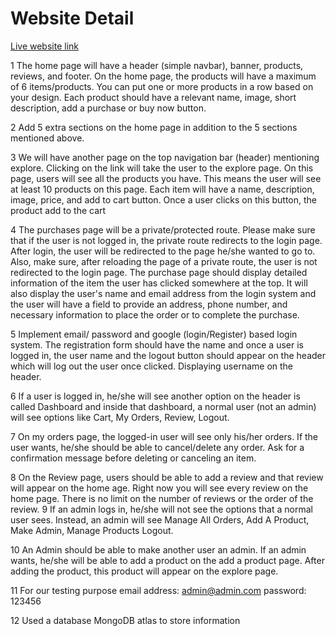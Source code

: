 # Website Detail

[Live website link ](https://drone-bangladesh.web.app/)

1 The home page will have a header (simple navbar), banner, products, reviews,
and footer. On the home page, the products will have a maximum of 6
items/products. You can put one or more products in a row based on your design.
Each product should have a relevant name, image, short description, add a
purchase or buy now button.

2 Add 5 extra sections on the home page in addition to the 5 sections mentioned
above.

3 We will have another page on the top navigation bar (header) mentioning
explore. Clicking on the link will take the user to the explore page. On this
page, users will see all the products you have. This means the user will see at
least 10 products on this page. Each item will have a name, description, image,
price, and add to cart button. Once a user clicks on this button, the product
add to the cart

4 The purchases page will be a private/protected route. Please make sure that if
the user is not logged in, the private route redirects to the login page. After
login, the user will be redirected to the page he/she wanted to go to. Also,
make sure, after reloading the page of a private route, the user is not
redirected to the login page. The purchase page should display detailed
information of the item the user has clicked somewhere at the top. It will also
display the user's name and email address from the login system and the user
will have a field to provide an address, phone number, and necessary information
to place the order or to complete the purchase.

5 Implement email/ password and google (login/Register) based login system. The
registration form should have the name and once a user is logged in, the user
name and the logout button should appear on the header which will log out the
user once clicked. Displaying username on the header.

6 If a user is logged in, he/she will see another option on the header is called
Dashboard and inside that dashboard, a normal user (not an admin) will see
options like Cart, My Orders, Review, Logout.

7 On my orders page, the logged-in user will see only his/her orders. If the
user wants, he/she should be able to cancel/delete any order. Ask for a
confirmation message before deleting or canceling an item.

8 On the Review page, users should be able to add a review and that review will
appear on the home age. Right now you will see every review on the home page.
There is no limit on the number of reviews or the order of the review. 9 If an
admin logs in, he/she will not see the options that a normal user sees. Instead,
an admin will see Manage All Orders, Add A Product, Make Admin, Manage Products
Logout.

10 An Admin should be able to make another user an admin. If an admin wants,
he/she will be able to add a product on the add a product page. After adding the
product, this product will appear on the explore page.

11 For our testing purpose email address: admin@admin.com password: 123456

12 Used a database MongoDB atlas to store information

